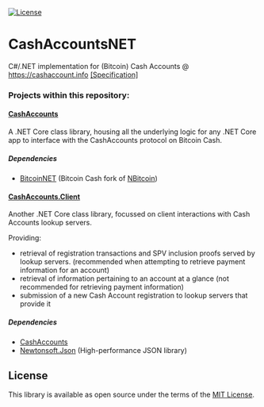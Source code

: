 [![License][License-Image]][License-URL]
# CashAccountsNET
C#/.NET implementation for (Bitcoin) Cash Accounts @ https://cashaccount.info 
[[Specification]](https://gitlab.com/cash-accounts/specification/blob/master/SPECIFICATION.md)

### Projects within this repository:
#### [CashAccounts](https://github.com/stiffpoo/CashAccountsNET/tree/master/CashAccounts)
A .NET Core class library, housing all the underlying logic for any .NET Core app
to interface with the CashAccounts protocol on Bitcoin Cash.
##### Dependencies
- [BitcoinNET](https://github.com/Lokad/BitcoinNET) (Bitcoin Cash fork of [NBitcoin](https://github.com/MetacoSA/NBitcoin))

#### [CashAccounts.Client](https://github.com/stiffpoo/CashAccountsNET/tree/master/CashAccounts.Client)
Another .NET Core class library, focussed on client interactions with Cash Accounts lookup servers.

Providing:
- retrieval of registration transactions and SPV inclusion proofs served by lookup servers.
(recommended when attempting to retrieve payment information for an account)
- retrieval of information pertaining to an account at a glance 
(not recommended for retrieving payment information)
- submission of a new Cash Account registration to lookup servers that provide it
##### Dependencies
- [CashAccounts](https://github.com/stiffpoo/CashAccountsNET/tree/master/CashAccounts)
- [Newtonsoft.Json](https://github.com/JamesNK/Newtonsoft.Json) (High-performance JSON library)

## License

This library is available as open source under the terms of the [MIT License](https://opensource.org/licenses/MIT).

[License-URL]: http://opensource.org/licenses/MIT
[License-Image]: https://img.shields.io/github/license/mashape/apistatus.svg
